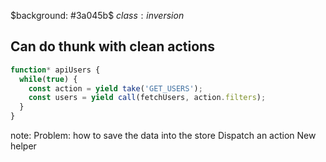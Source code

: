 $background: #3a045b$
$class: inversion$

## Can do thunk with clean actions

```js
function* apiUsers {
  while(true) {
    const action = yield take('GET_USERS');
    const users = yield call(fetchUsers, action.filters);
  }
}
```

note:
Problem: how to save the data into the store
Dispatch an action
New helper
